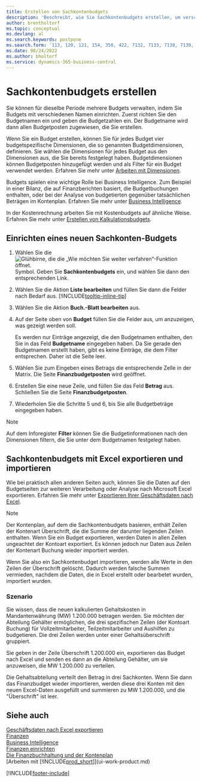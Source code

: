 ```yaml
---
title: Erstellen von Sachkontenbudgets
description: 'Beschreibt, wie Sie Sachkontenbudgets erstellen, um verschiedene finanzielle Aktivitäten zu planen und Dimensionen für Business Intelligence-Zwecke zuzuordnen.'
author: brentholtorf
ms.topic: conceptual
ms.devlang: al
ms.search.keywords: postpone
ms.search.form: '113, 120, 121, 154, 350, 422, 7132, 7133, 7138, 7139, 9203, 9219, 9239, 9373, 9374'
ms.date: 08/24/2022
ms.author: bholtorf
ms.service: dynamics-365-business-central
---
```

# <a name="create-gl-budgets"></a>Sachkontenbudgets erstellen

Sie können für dieselbe Periode mehrere Budgets verwalten, indem Sie Budgets mit verschiedenen Namen einrichten. Zuerst richten Sie den Budgetnamen ein und geben die Budgetzahlen ein. Der Budgetname wird dann allen Budgetposten zugewiesen, die Sie erstellen.  

Wenn Sie ein Budget erstellen, können Sie für jedes Budget vier budgetspezifische Dimensionen, die so genannten Budgetdimensionen, definieren. Sie wählen die Dimensionen für jedes Budget aus den Dimensionen aus, die Sie bereits festgelegt haben. Budgetdimensionen können Budgetposten hinzugefügt werden und als Filter für ein Budget verwendet werden. Erfahren Sie mehr unter [Arbeiten mit Dimensionen](finance-dimensions.md).

Budgets spielen eine wichtige Rolle bei Business Intelligence. Zum Beispiel in einer Bilanz, die auf Finanzberichten basiert, die Budgetbuchungen enthalten, oder bei der Analyse von budgetierten gegenüber tatsächlichen Beträgen im Kontenplan. Erfahren Sie mehr unter [Business Intelligence](bi.md).

In der Kostenrechnung arbeiten Sie mit Kostenbudgets auf ähnliche Weise. Erfahren Sie mehr unter [Erstellen von Kalkulationsbudgets](finance-create-cost-budgets.md).  

## <a name="to-create-a-new-gl-budget"></a>Einrichten eines neuen Sachkonten-Budgets

1. Wählen Sie die ![Glühbirne, die die „Wie möchten Sie weiter verfahren“-Funktion öffnet.](media/ui-search/search_small.png "Sagen Sie mir, was Sie tun möchten") Symbol. Geben Sie **Sachkontenbudgets** ein, und wählen Sie dann den entsprechenden Link.  
2. Wählen Sie die Aktion **Liste bearbeiten** und füllen Sie dann die Felder nach Bedarf aus. [!INCLUDE[tooltip-inline-tip](includes/tooltip-inline-tip_md.md)]  
3. Wählen Sie die Aktion **Buch.-Blatt bearbeiten** aus.
4. Auf der Seite oben von **Budget** füllen Sie die Felder aus, um anzuzeigen, was gezeigt werden soll.  

    Es werden nur Einträge angezeigt, die den Budgetnamen enthalten, den Sie in das Feld **Budgetname** eingegeben haben. Da Sie gerade den Budgetnamen erstellt haben, gibt es keine Einträge, die dem Filter entsprechen. Daher ist die Seite leer.  
5. Wählen Sie zum Eingeben eines Betrags die entsprechende Zelle in der Matrix. Die Seite **Finanzbudgetposten** wird geöffnet.  
6. Erstellen Sie eine neue Zeile, und füllen Sie das Feld **Betrag** aus. Schließen Sie die Seite **Finanzbudgetposten**.  
7. Wiederholen Sie die Schritte 5 und 6, bis Sie alle Budgetbeträge eingegeben haben.  

> [!NOTE]  
> Auf dem Inforegister **Filter** können Sie die Budgetinformationen nach den Dimensionen filtern, die Sie unter dem Budgetnamen festgelegt haben.

## <a name="exporting-and-importing-gl-budgets-with-excel"></a>Sachkontenbudgets mit Excel exportieren und importieren

Wie bei praktisch allen anderen Seiten auch, können Sie die Daten auf den Budgetseiten zur weiteren Verarbeitung oder Analyse nach Microsoft Excel exportieren. Erfahren Sie mehr unter [Exportieren Ihrer Geschäftsdaten nach Excel](about-export-data.md).

> [!NOTE]
> Der Kontenplan, auf dem die Sachkontenbudgets basieren, enthält Zeilen der Kontenart Überschrift, die die Summe der darunter liegenden Zeilen enthalten. Wenn Sie ein Budget exportieren, werden Daten in allen Zeilen ungeachtet der Kontoart exportiert. Es können jedoch nur Daten aus Zeilen der Kontenart Buchung wieder importiert werden. 

Wenn Sie also ein Sachkontenbudget importieren, werden alle Werte in den Zeilen der Überschrift gelöscht. Dadurch werden falsche Summen vermieden, nachdem die Daten, die in Excel erstellt oder bearbetet wurden, importiert wurden.

### <a name="scenario"></a>Szenario

Sie wissen, dass die neuen kalkulierten Gehaltskosten in Mandantenwährung (MW) 1.200.000 betragen werden. Sie möchten der Abteilung Gehälter ermöglichen, die drei spezifischen Zeilen (der Kontoart Buchung) für Vollzeitmitarbeiter, Teilzeitmitarbeiter und Aushilfen zu budgetieren. Die drei Zeilen werden unter einer Gehaltsüberschrift gruppiert.

Sie geben in der Zeile Überschrift 1.200.000 ein, exportieren das Budget nach Excel und senden es dann an die Abteilung Gehälter, um sie anzuweisen, die MW 1.200.000 zu verteilen.

Die Gehaltsabteilung verteilt den Betrag in drei Sachkonten. Wenn Sie dann das Finanzbudget wieder importieren, werden diese drei Konten mit den neuen Excel-Daten ausgefüllt und summieren zu MW 1.200.000, und die "Überschrift" ist leer.

## <a name="see-also"></a>Siehe auch

[Geschäftsdaten nach Excel exportieren](about-export-data.md)  
[Finanzen](finance.md)  
[Business Intelligence](bi.md)  
[Finanzen einrichten](finance-setup-finance.md)  
[Die Finanzbuchhaltung und der Kontenplan](finance-general-ledger.md)  
[Arbeiten mit [!INCLUDE[prod_short](includes/prod_short.md)]](ui-work-product.md)  

[!INCLUDE[footer-include](includes/footer-banner.md)]
